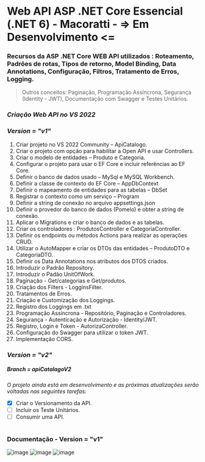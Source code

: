 # Web API ASP .NET Core Essencial (.NET 6) - Macoratti - => Em Desenvolvimento <=

### Recursos da ASP .NET Core WEB API utilizados : Roteamento, Padrões de rotas, Tipos de retorno, Model Binding, Data Annotations, Configuração, Filtros, Tratamento de Erros, Logging.

> Outros conceitos: Paginação, Programação Assíncrona, Segurança (Identity - JWT), Documentação com Swagger e Testes Unitários.

### *Criação Web API no VS 2022*

### *Version = "v1"*

1.	Criar projeto no VS 2022 Community – ApiCatalogo.
2.	Criar o projeto com opção para habilitar a Open API e usar Controllers.
3.	Criar o modelo de entidades – Produto e Categoria.
4.	Configurar o projeto para usar o EF Core e incluir referências ao EF Core.
5.	Definir o banco de dados usado – MySql e MySQL Workbench.
6.	Definir a classe de contexto do EF Core – AppDbContext
7.	Definir o mapeamento de entidades para as tabelas – DbSet<T>
8.	Registrar o contexto como um serviço – Program
9.	Definir a string de conexão no arquivo appsettings.json
10.	Definir o provedor do banco de dados (Pomelo) e obter a string de conexão.
11.	Aplicar o Migrations e criar o banco de dados e as tabelas.
12.	Criar os controladores : ProdutosController e CategoriaController.
13.	Definir os endpoints ou métodos Actions para realizar as operações CRUD.
14. Utilizar o AutoMapper e criar os DTOs das entidades – ProdutoDTO e CategoriaDTO.
15. Definir os Data Annotations nos atributos dos DTOS criados. 
16. Introduzir o Padrão Repository.
17. Introduzir o Padão UnitOfWork.   
18. Paginação - Get/categorias e Get/produtos.
19. Criação dos Filters - LogginsFilter.
20. Tratamentos de Erros.
20. Criação e Customização dos Loggings.
21. Registro dos Loggings em .txt
22. Programação Assíncrona - Repositório, Paginação e Controladores.
23. Segurança - Autenticação e Autorização - Identity/JWT.
24. Registro, Login e Token - AutorizaController.
25. Configuração do Swagger para utilizar o token JWT.
26. Implementação CORS.  

### *Version = "v2"*
##### Branch = apiCatalagoV2

*O projeto ainda está em desenvolvimento e as próximas atualizações serão voltadas nas seguintes tarefas:*

- [x] Criar o Versionamento da API.
- [ ] Incluir os Teste Unitários.
- [ ] Consumir uma API.

#
### Documentação - Version = "v1"
![image](https://user-images.githubusercontent.com/13735095/198689420-c1c94945-7361-446d-b4ed-781dbdf32b9f.png)
![image](https://user-images.githubusercontent.com/13735095/198689829-219296f1-4901-41b2-afea-6c28f98b2c2d.png)
![image](https://user-images.githubusercontent.com/13735095/198689881-a0a75cc0-393c-4167-bf9b-d5ff1d35cf99.png)


